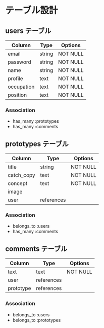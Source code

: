 # テーブル設計

## users テーブル

| Column    | Type   | Options     |
| --------  | ------ | ----------- |
| email     | string | NOT NULL    |
| password  | string | NOT NULL    |
| name      | string | NOT NULL    |
| profile   | text   | NOT NULL    |
| occupation| text   | NOT NULL    |
| position  | text   | NOT NULL    |

### Association

- has_many :prototypes
- has_many :comments

## prototypes テーブル

| Column    | Type       | Options     |
| --------- | ---------- | ----------- |
| title     | string     | NOT NULL    |
| catch_copy| text       | NOT NULL    |
| concept   | text       | NOT NULL    |
| image     |            |             |
| user      | references |             |

### Association

- belongs_to :users
- has_many   :comments

## comments テーブル

| Column      | Type       | Options     |
| ---------   | ---------- | ----------- |
| text        | text       | NOT NULL    |
| user        | references |             |
| prototype   | references |             |

### Association

- belongs_to :users
- belongs_to :prototypes